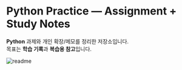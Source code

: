 # Python Practice — Assignment + Study Notes

**Python** 과제와 개인 확장/메모를 정리한 저장소입니다.  
목표는 **학습 기록**과 **복습용 참고**입니다.

![readme](https://media2.giphy.com/media/v1.Y2lkPTc5MGI3NjExaWF6OHVpZGI1MzVyZ2p5N2Y4NXhoeHJrbHhwbnQ5a2k3NXRhMnRhZyZlcD12MV9pbnRlcm5hbF9naWZfYnlfaWQmY3Q9Zw/1qXc2onDaFpoHTgvHA/giphy.gif)


